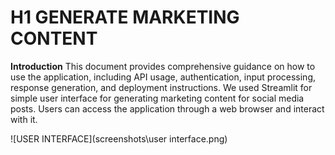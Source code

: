 # H1 GENERATE MARKETING CONTENT

**Introduction**
This document provides comprehensive guidance on how to use the application,
including API usage, authentication, input processing, response generation, and
deployment instructions.
We used Streamlit for simple user interface for generating marketing content for
social media posts. Users can access the application through a web browser and
interact with it.

![USER INTERFACE](screenshots\user interface.png)